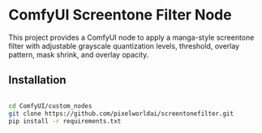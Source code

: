 # ComfyUI Screentone Filter Node

This project provides a ComfyUI node to apply a manga-style screentone filter with adjustable grayscale quantization levels, threshold, overlay pattern, mask shrink, and overlay opacity.

## Installation

```sh

cd ComfyUI/custom_nodes
git clone https://github.com/pixelworldai/screentonefilter.git
pip install -r requirements.txt
